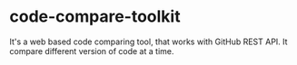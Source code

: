 # code-compare-toolkit
It's a web based code comparing tool, that works with GitHub REST API. It compare different version of code at a time.  

